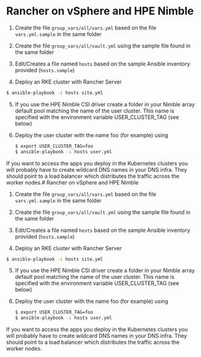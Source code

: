 # Rancher on vSphere and HPE Nimble
1.  Create the file `group_vars/all/vars.yml` based on the file `vars.yml.sample` in the same folder

2.  Create the file `group_vars/all/vault.yml` using the sample file found in the same folder

3.  Edit/Creates a file named `hosts` based on the sample Ansible inventory provided (`hosts.sample`)

4.  Deploy an RKE cluster with Rancher Server

   ```bash
   $ ansible-playbook -i hosts site.yml
   ```

5. If you use the HPE Nimble CSI driver create a folder in your Nimble array default pool matching the name of the user cluster. This name is specified with the environment variable USER_CLUSTER_TAG (see below)

6. Deploy the user cluster with the name foo (for example) using

   ```bash
   $ export USER_CLUSTER_TAG=foo
   $ ansible-playbook -i hosts user.yml
   ```

If you want to access the apps you deploy in the Kubernetes clusters you will probably have to create wildcard DNS names in your DNS infra. They should point to a load balancer which distributes the traffic across the worker nodes.# Rancher on vSphere and HPE Nimble
1.  Create the file `group_vars/all/vars.yml` based on the file `vars.yml.sample` in the same folder

2.  Create the file `group_vars/all/vault.yml` using the sample file found in the same folder

3.  Edit/Creates a file named `hosts` based on the sample Ansible inventory provided (`hosts.sample`)

4.  Deploy an RKE cluster with Rancher Server

   ```bash
   $ ansible-playbook -i hosts site.yml
   ```

5. If you use the HPE Nimble CSI driver create a folder in your Nimble array default pool matching the name of the user cluster. This name is specified with the environment variable USER_CLUSTER_TAG (see below)

6. Deploy the user cluster with the name foo (for example) using

   ```bash
   $ export USER_CLUSTER_TAG=foo
   $ ansible-playbook -i hosts user.yml
   ```

If you want to access the apps you deploy in the Kubernetes clusters you will probably have to create wildcard DNS names in your DNS infra. They should point to a load balancer which distributes the traffic across the worker nodes.
